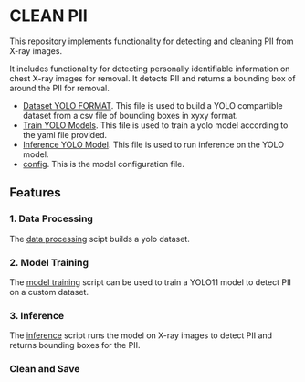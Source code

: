 # CLEAN PII

This repository implements functionality for detecting and cleaning PII from X-ray images.

It includes functionality for detecting personally identifiable information on chest X-ray images for removal. It detects PII and returns a bounding box of around the PII for removal.

* [Dataset YOLO FORMAT](dataset_yolo_format.py). This file is used to build a YOLO compartible dataset from a csv file of bounding boxes in xyxy format.
* [Train YOLO Models](train_yolo_models.py). This file is used to train a yolo model according to the yaml file provided.
* [Inference YOLO Model](inference_yolo_models.py). This file is used to run inference on the YOLO model.
* [config](yolo11m_config.yaml). This is the model configuration file.

## Features 

### 1. Data Processing

The [data processing](datasets/dataset_yolo_format.py) scipt builds a yolo dataset.

### 2. Model Training

The [model training](train/train_yolo_models.py) script can be used to train a YOLO11 model to detect PII on a custom dataset.

### 3. Inference

The [inference](inference/inference_yolo_models.py) script runs the model on X-ray images to detect PII and returns bounding boxes for the PII.

### Clean and Save



